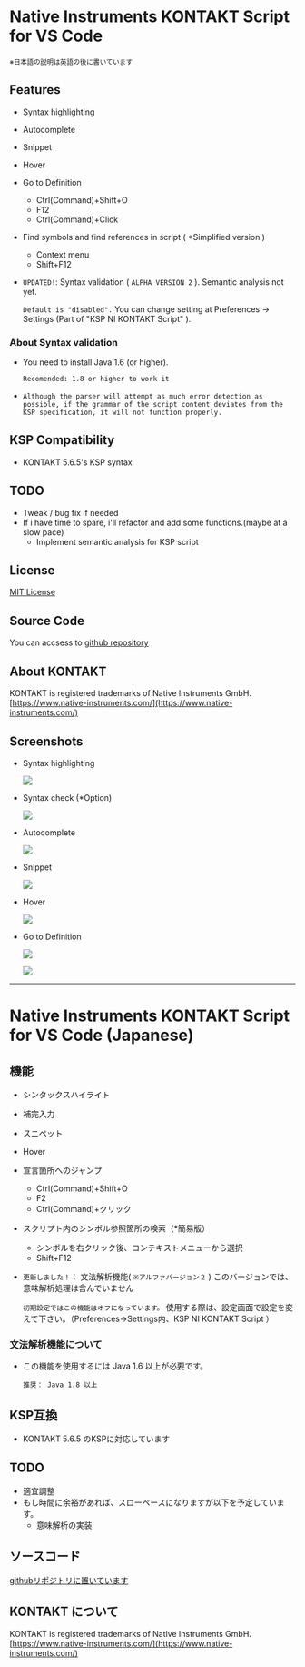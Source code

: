 # Native Instruments KONTAKT Script for VS Code

<small>※日本語の説明は英語の後に書いています</small>

## Features

* Syntax highlighting
* Autocomplete
* Snippet
* Hover
* Go to Definition
    - Ctrl(Command)+Shift+O
    - F12
    - Ctrl(Command)+Click
* Find symbols and find references in script ( *Simplified version )
    - Context menu
    - Shift+F12
* `UPDATED!`: Syntax validation ( `ALPHA VERSION 2` ). Semantic analysis not yet.

    `Default is "disabled".`
    You can change setting at Preferences -> Settings (Part of "KSP NI KONTAKT Script" ).

### About Syntax validation

* You need to install Java 1.6 (or higher).

    `Recomended: 1.8 or higher to work it`

* `Although the parser will attempt as much error detection as possible, if the grammar of the script content deviates from the KSP specification, it will not function properly.`

## KSP Compatibility

- KONTAKT 5.6.5's KSP syntax

## TODO

* Tweak / bug fix if needed
* If i have time to spare, i'll refactor and add some functions.(maybe at a slow pace)
    * Implement semantic analysis for KSP script

## License

[MIT License](https://github.com/r-koubou/vscode-ksp/blob/master/LICENSE)

## Source Code

You can accsess to [github repository](https://github.com/r-koubou/vscode-ksp)

## About KONTAKT

KONTAKT is registered trademarks of Native Instruments GmbH.
[https://www.native-instruments.com/](https://www.native-instruments.com/)

## Screenshots

* Syntax highlighting

    ![](https://github.com/r-koubou/vscode-ksp/raw/master/images/readme/syntaxhilghting.png)

* Syntax check (*Option)

    ![](https://github.com/r-koubou/vscode-ksp/raw/master/images/readme/syntaxparser.gif)

* Autocomplete

    ![](https://github.com/r-koubou/vscode-ksp/raw/master/images/readme/completion.gif)

* Snippet

    ![](https://github.com/r-koubou/vscode-ksp/raw/master/images/readme/snippet.gif)

* Hover

    ![](https://github.com/r-koubou/vscode-ksp/raw/master/images/readme/hover.png)

* Go to Definition

    ![](https://github.com/r-koubou/vscode-ksp/raw/master/images/readme/goto1.png)

    ![](https://github.com/r-koubou/vscode-ksp/raw/master/images/readme/goto2.png)

----

# Native Instruments KONTAKT Script for VS Code (Japanese)

## 機能

* シンタックスハイライト
* 補完入力
* スニペット
* Hover
* 宣言箇所へのジャンプ
    - Ctrl(Command)+Shift+O
    - F2
    - Ctrl(Command)+クリック
* スクリプト内のシンボル参照箇所の検索（*簡易版）
    - シンボルを右クリック後、コンテキストメニューから選択
    - Shift+F12
* `更新しました！`： 文法解析機能( `※アルファバージョン２` ) このバージョンでは、意味解析処理は含んでいません

    `初期設定ではこの機能はオフになっています。`
    使用する際は、設定画面で設定を変えて下さい。（Preferences->Settings内、KSP NI KONTAKT Script ）

### 文法解析機能について

* この機能を使用するには Java 1.6 以上が必要です。

    `推奨： Java 1.8 以上`

## KSP互換

- KONTAKT 5.6.5 のKSPに対応しています

## TODO

* 適宜調整
* もし時間に余裕があれば、スローペースになりますが以下を予定しています。
    * 意味解析の実装

## ソースコード

[githubリポジトリに置いています](https://github.com/r-koubou/vscode-ksp)

## KONTAKT について

KONTAKT is registered trademarks of Native Instruments GmbH.
[https://www.native-instruments.com/](https://www.native-instruments.com/)
